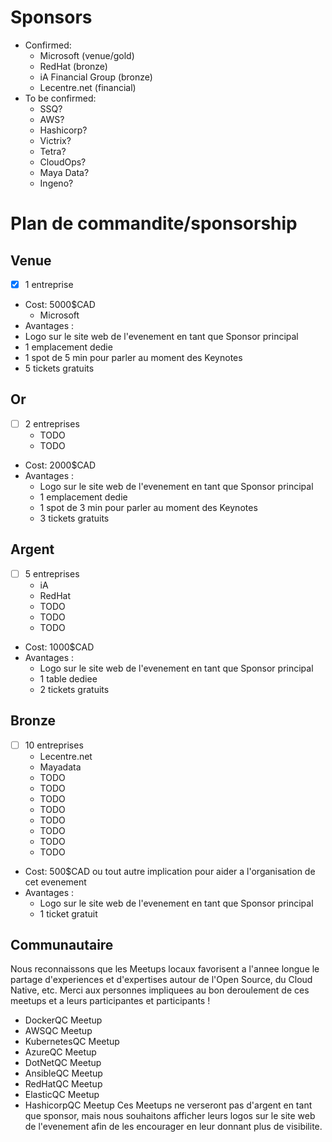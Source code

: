 # Sponsors

- Confirmed:
  - Microsoft (venue/gold)
  - RedHat (bronze)
  - iA Financial Group (bronze)
  - Lecentre.net (financial)
- To be confirmed:
  - SSQ?
  - AWS?
  - Hashicorp?
  - Victrix?
  - Tetra?
  - CloudOps?
  - Maya Data?
  - Ingeno?

# Plan de commandite/sponsorship

## Venue

- [X] 1 entreprise
- Cost: 5000$CAD
  - Microsoft
 - Avantages :
  - Logo sur le site web de l'evenement en tant que Sponsor principal
  - 1 emplacement dedie
  - 1 spot de 5 min pour parler au moment des Keynotes
  - 5 tickets gratuits

## Or

- [ ] 2 entreprises
  - TODO
  - TODO
- Cost: 2000$CAD
- Avantages :
  - Logo sur le site web de l'evenement en tant que Sponsor principal
  - 1 emplacement dedie
  - 1 spot de 3 min pour parler au moment des Keynotes
  - 3 tickets gratuits
  
## Argent

- [ ] 5 entreprises
  - iA
  - RedHat
  - TODO
  - TODO
  - TODO
- Cost: 1000$CAD
- Avantages :
  - Logo sur le site web de l'evenement en tant que Sponsor principal
  - 1 table dediee
  - 2 tickets gratuits

## Bronze

- [ ] 10 entreprises
  - Lecentre.net
  - Mayadata
  - TODO
  - TODO
  - TODO
  - TODO
  - TODO
  - TODO
  - TODO
  - TODO
- Cost: 500$CAD ou tout autre implication pour aider a l'organisation de cet evenement
- Avantages :
  - Logo sur le site web de l'evenement en tant que Sponsor principal
  - 1 ticket gratuit

## Communautaire

Nous reconnaissons que les Meetups locaux favorisent a l'annee longue le partage d'experiences et d'expertises autour de l'Open Source, du Cloud Native, etc. Merci aux personnes impliquees au bon deroulement de ces meetups et a leurs participantes et participants !
- DockerQC Meetup
- AWSQC Meetup
- KubernetesQC Meetup
- AzureQC Meetup
- DotNetQC Meetup
- AnsibleQC Meetup
- RedHatQC Meetup
- ElasticQC Meetup
- HashicorpQC Meetup
Ces Meetups ne verseront pas d'argent en tant que sponsor, mais nous souhaitons afficher leurs logos sur le site web de l'evenement afin de les encourager en leur donnant plus de visibilite.
